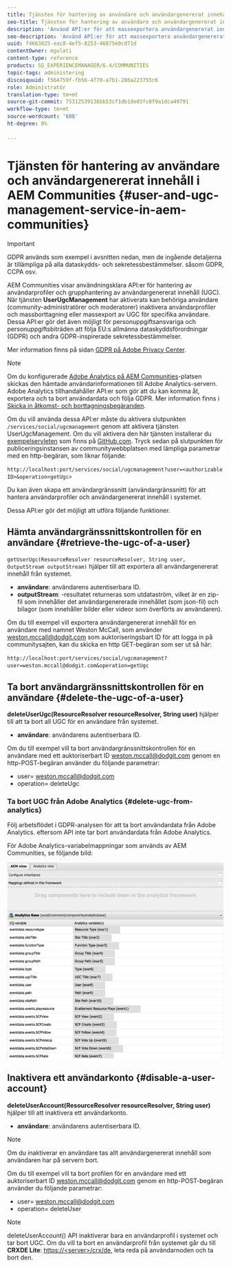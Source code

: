 ```yaml
---
title: Tjänsten för hantering av användare och användargenererat innehåll i AEM Communities
seo-title: Tjänsten för hantering av användare och användargenererat innehåll i AEM Communities
description: 'Använd API:er för att massexportera användargenererat innehåll och inaktivera användarkontot. '
seo-description: 'Använd API:er för att massexportera användargenererat innehåll och inaktivera användarkontot. '
uuid: f4663825-eac8-4ef5-8253-46875e0cd71d
contentOwner: mgulati
content-type: reference
products: SG_EXPERIENCEMANAGER/6.4/COMMUNITIES
topic-tags: administering
discoiquuid: f564759f-fb56-4f70-a7b1-286a223755c6
role: Administratör
translation-type: tm+mt
source-git-commit: 75312539136bb53cf1db1de03fc0f9a1dca49791
workflow-type: tm+mt
source-wordcount: '608'
ht-degree: 0%

---
```



# Tjänsten för hantering av användare och användargenererat innehåll i AEM Communities {#user-and-ugc-management-service-in-aem-communities}

>[!IMPORTANT]
>
>GDPR används som exempel i avsnitten nedan, men de ingående detaljerna är tillämpliga på alla dataskydds- och sekretessbestämmelser. såsom GDPR, CCPA osv.

AEM Communities visar användningsklara API:er för hantering av användarprofiler och grupphantering av användargenererat innehåll (UGC). När tjänsten **UserUgcManagement** har aktiverats kan behöriga användare (community-administratörer och moderatorer) inaktivera användarprofiler och massborttagning eller massexport av UGC för specifika användare. Dessa API:er gör det även möjligt för personuppgiftsansvariga och personuppgiftsbiträden att följa EU:s allmänna dataskyddsförordningar (GDPR) och andra GDPR-inspirerade sekretessbestämmelser.

Mer information finns på sidan [GDPR på Adobe Privacy Center](https://www.adobe.com/privacy/general-data-protection-regulation.html).

>[!NOTE]
>
>Om du konfigurerade [Adobe Analytics på AEM Communities](analytics.md)-platsen skickas den hämtade användarinformationen till Adobe Analytics-servern. Adobe Analytics tillhandahåller API:er som gör att du kan komma åt, exportera och ta bort användardata och följa GDPR. Mer information finns i [Skicka in åtkomst- och borttagningsbegäranden](https://docs.adobe.com/content/help/en/analytics/admin/data-governance/gdpr-submit-access-delete.html).

Om du vill använda dessa API:er måste du aktivera slutpunkten `/services/social/ugcmanagement` genom att aktivera tjänsten UserUgcManagement. Om du vill aktivera den här tjänsten installerar du [exempelservleten](https://github.com/Adobe-Marketing-Cloud/aem-communities-ugc-migration/tree/main/bundles/communities-ugc-management-servlet) som finns på [GitHub.com](https://github.com/Adobe-Marketing-Cloud/aem-communities-ugc-migration/tree/main/bundles/communities-ugc-management-servlet). Tryck sedan på slutpunkten för publiceringsinstansen av communitywebbplatsen med lämpliga parametrar med en http-begäran, som liknar följande:

`http://localhost:port/services/social/ugcmanagement?user=<authorizable ID>&operation<getUgc>`

Du kan även skapa ett användargränssnitt (användargränssnitt) för att hantera användarprofiler och användargenererat innehåll i systemet.

Dessa API:er gör det möjligt att utföra följande funktioner.

## Hämta användargränssnittskontrollen för en användare {#retrieve-the-ugc-of-a-user}

`getUserUgc(ResourceResolver resourceResolver, String user, OutputStream outputStream)` hjälper till att exportera all användargenererat innehåll från systemet.

* **användare**: användarens autentiserbara ID.
* **outputStream**: -resultatet returneras som utdataström, vilket är en zip-fil som innehåller det användargenererade innehållet (som json-fil) och bilagor (som innehåller bilder eller videor som överförts av användaren).

Om du till exempel vill exportera användargenererat innehåll för en användare med namnet Weston McCall, som använder weston.mccall@dodgit.com som auktoriseringsbart ID för att logga in på communitysajten, kan du skicka en http GET-begäran som ser ut så här:

`http://localhost:port/services/social/ugcmanagement?user=weston.mccall@dodgit.com&operation=getUgc`

## Ta bort användargränssnittskontrollen för en användare {#delete-the-ugc-of-a-user}

**deleteUserUgc(ResourceResolver resourceResolver, String user)** hjälper till att ta bort all UGC för en användare från systemet.

* **användare**: användarens autentiserbara ID.

Om du till exempel vill ta bort användargränssnittskontrollen för en användare med ett auktoriserbart ID weston.mccall@dodgit.com genom en http-POST-begäran använder du följande parametrar:

* user= weston.mccall@dodgit.com
* operation= deleteUgc

### Ta bort UGC från Adobe Analytics {#delete-ugc-from-analytics}

Följ arbetsflödet i GDPR-analysen för att ta bort användardata från Adobe Analytics. eftersom API inte tar bort användardata från Adobe Analytics.

För Adobe Analytics-variabelmappningar som används av AEM Communities, se följande bild:

![AEM communityvariabelmappning för Adobe Analytics](assets/Analytics-Communities-Mapping.png)

## Inaktivera ett användarkonto {#disable-a-user-account}

**deleteUserAccount(ResourceResolver resourceResolver, String user)** hjälper till att inaktivera ett användarkonto.

* **användare**: användarens autentiserbara ID.

>[!NOTE]
>
>Om du inaktiverar en användare tas allt användargenererat innehåll som användaren har på servern bort.

Om du till exempel vill ta bort profilen för en användare med ett auktoriserbart ID weston.mccall@dodgit.com genom en http-POST-begäran använder du följande parametrar:

* user= weston.mccall@dodgit.com
* operation= deleteUser

>[!NOTE]
>
>deleteUserAccount() API inaktiverar bara en användarprofil i systemet och tar bort UGC. Om du vill ta bort en användarprofil från systemet går du till **CRXDE Lite**: [https://&lt;server>/crx/de](http://localhost:4502/crx/de), leta reda på användarnoden och ta bort den.
